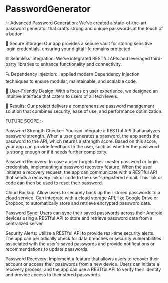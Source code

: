 # PasswordGenerator
✨ Advanced Password Generation: We've created a state-of-the-art password generator that crafts strong and unique passwords at the touch of a button.

🔐 Secure Storage: Our app provides a secure vault for storing sensitive login credentials, ensuring your digital life remains protected.

🌐 Seamless Integration: We've integrated RESTful APIs and leveraged third-party libraries to enhance functionality and connectivity.

🔍 Dependency Injection: I applied modern Dependency Injection techniques to ensure modular, maintainable, and scalable code.

🎨 User-Friendly Design: With a focus on user experience, we designed an intuitive interface that caters to users of all tech levels.

🌟 Results: Our project delivers a comprehensive password management solution that combines security, ease of use, and performance optimization.

FUTURE SCOPE :- 

Password Strength Checker: You can integrate a RESTful API that analyzes password strength. When a user generates a password, the app sends the password to the API, which returns a strength score. Based on this score, your app can provide feedback to the user, such as whether the password is strong enough or if it needs further complexity.

Password Recovery: In case a user forgets their master password or login credentials, implementing a password recovery feature. When the user initiates a recovery request, the app can communicate with a RESTful API that sends a recovery link or code to the user's registered email. This link or code can then be used to reset their password.

Cloud Backup: Allow users to securely back up their stored passwords to a cloud service. Can integrate with a cloud storage API, like Google Drive or Dropbox, to automatically store and retrieve encrypted password data.

Password Sync:  Users can sync their saved passwords across their Android devices using a RESTful API to store and retrieve password data from a centralized server.

Security Alerts: Utilize a RESTful API to provide real-time security alerts. The app can periodically check for data breaches or security vulnerabilities associated with the user's saved passwords and provide notifications or recommendations to update passwords.

Password Recovery: Implement a feature that allows users to recover their account or access their passwords from a new device. Users can initiate a recovery process, and the app can use a RESTful API to verify their identity and provide access to their stored passwords.
